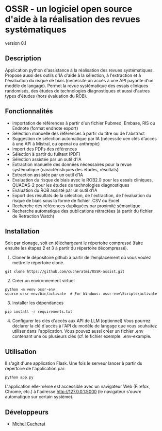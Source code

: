 # OSSR - un logiciel open source d'aide à la réalisation des revues systématiques

version 0.1


## Description
Application python d'assistance à la réalisation des revues systématiques. Propose aussi des outils d'IA d'aide 
à la sélection, à l'extraction et à l'évaluation du risque de biais (nécessite un accès à une API payante 
d'un modèle de langage).
Permet la revue systématique des essais cliniques randomisés, des études de technologies diagnostiques 
et aussi d'autres types d'études (hors évaluation du ROB).



## Fonctionnalités
- Importation de références à partir d'un fichier Pubmed, Embase, RIS ou Endnote (format endnote export) 
- Sélection manuelle des références à partir du titre ou de l'abstract
- Suggestion de sélection automatique par IA (nécessite uen clés d'accès à une API à Mistral, ou openai ou anthropic)
- Import des PDFs des références
- Sélection à partir du fulltext (PDF)
- Sélection assistée par un outil d'IA 
- Extraction manuelle des données nécessaires pour la revue systématique (caractéristiques des études, résultats)
- Extraction assistée par un outil d'IA 
- Evaluation du risque de biais avec le ROB2.0 pour les essais cliniques, QUADAS-2 pour les études de technologies diagnostiques
- Evaluation du ROB assisté par un outil d'IA
- Export des résultats de la sélection, de l'extraction, de l'évaluation du risque de biais sous la forme de fichier .CSV ou Excel
- Recherche des références dupliquées par proximité sémantique
- Recherche automatique des publications rétractées (à partir du fichier de Retraction Watch)



## Installation

Soit par clonage, soit en téléchargeant le répertoire compressé (faire ensuite les étapes 2 et 3 à partir 
du répertoire décompressé).   

1) Cloner le dépositoire github
à partir de l’emplacement où vous voulez mettre le répertoire cloné.
```
git clone https://github.com/cucheratmi/OSSR-assist.git
```

2) Créer un environnement virtuel
```
python -m venv ossr-env
source ossr-env/bin/activate  # For Windows: ossr-env\Scripts\activate 
```

3) Installer les dépendances
```
pip install -r requirements.txt
```


4) Configurer les clés d'accès aux API de LLM (optionnel)
Vous pourrez déclarer la clé d'accès à l'API du modèle de langage que vous souhaitez utiliser dans l'application. 
Vous pouvez aussi créer un fichier .env contenant une ou plusieurs clés (cf. le fichier exemple: .env-example.

## Utilisation
Il s'agit d'une application Flask. Une fois le serveur lancer à partir du répertoire de l'application par:

``
python app.py
``

L'application elle-même est accessible avec un navigateur Web (Firefox, Chrome, etc.) à l'adresse http://127.0.0.1:5000
(le navigateur s'ouvre automatique sur certain système).

## Développeurs

- [Michel Cucherat](https://github.com/cucheratmi) 



